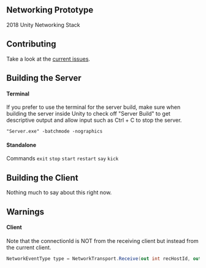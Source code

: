 ## Networking Prototype
2018 Unity Networking Stack

## Contributing
Take a look at the [current issues](https://github.com/valkyrienyanko/Networking-Unity-Prototype/issues).

## Building the Server
#### Terminal
If you prefer to use the terminal for the server build, make sure when building the server inside Unity to check off "Server Build" to get descriptive output and allow input such as Ctrl + C to stop the server.
```batch
"Server.exe" -batchmode -nographics
```

#### Standalone
Commands
`exit` `stop` `start` `restart` `say` `kick`

## Building the Client
Nothing much to say about this right now.

## Warnings
#### Client
Note that the connectionId is NOT from the receiving client but instead from the current client.
```cs
NetworkEventType type = NetworkTransport.Receive(out int recHostId, out int connectionId, out int channelId, recBuffer, recBuffer.Length, out int dataSize, out error);
```
